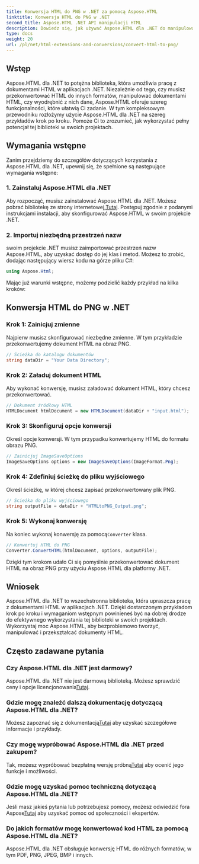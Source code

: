 ```yaml
---
title: Konwersja HTML do PNG w .NET za pomocą Aspose.HTML
linktitle: Konwersja HTML do PNG w .NET
second_title: Aspose.HTML .NET API manipulacji HTML
description: Dowiedz się, jak używać Aspose.HTML dla .NET do manipulowania dokumentami HTML i konwertowania ich. Przewodnik krok po kroku do efektywnego rozwoju .NET.
type: docs
weight: 20
url: /pl/net/html-extensions-and-conversions/convert-html-to-png/
---
```


## Wstęp

Aspose.HTML dla .NET to potężna biblioteka, która umożliwia pracę z dokumentami HTML w aplikacjach .NET. Niezależnie od tego, czy musisz przekonwertować HTML do innych formatów, manipulować dokumentami HTML, czy wyodrębnić z nich dane, Aspose.HTML oferuje szereg funkcjonalności, które ułatwią Ci zadanie. W tym kompleksowym przewodniku rozłożymy użycie Aspose.HTML dla .NET na szereg przykładów krok po kroku. Pomoże Ci to zrozumieć, jak wykorzystać pełny potencjał tej biblioteki w swoich projektach.

## Wymagania wstępne

Zanim przejdziemy do szczegółów dotyczących korzystania z Aspose.HTML dla .NET, upewnij się, że spełnione są następujące wymagania wstępne:

### 1. Zainstaluj Aspose.HTML dla .NET

 Aby rozpocząć, musisz zainstalować Aspose.HTML dla .NET. Możesz pobrać bibliotekę ze strony internetowej,[Tutaj](https://releases.aspose.com/html/net/). Postępuj zgodnie z podanymi instrukcjami instalacji, aby skonfigurować Aspose.HTML w swoim projekcie .NET.

### 2. Importuj niezbędną przestrzeń nazw

swoim projekcie .NET musisz zaimportować przestrzeń nazw Aspose.HTML, aby uzyskać dostęp do jej klas i metod. Możesz to zrobić, dodając następujący wiersz kodu na górze pliku C#:

```csharp
using Aspose.Html;
```

Mając już warunki wstępne, możemy podzielić każdy przykład na kilka kroków:

## Konwersja HTML do PNG w .NET

### Krok 1: Zainicjuj zmienne

Najpierw musisz skonfigurować niezbędne zmienne. W tym przykładzie przekonwertujemy dokument HTML na obraz PNG.

```csharp
// Ścieżka do katalogu dokumentów
string dataDir = "Your Data Directory";
```

### Krok 2: Załaduj dokument HTML

Aby wykonać konwersję, musisz załadować dokument HTML, który chcesz przekonwertować. 

```csharp
// Dokument źródłowy HTML
HTMLDocument htmlDocument = new HTMLDocument(dataDir + "input.html");
```

### Krok 3: Skonfiguruj opcje konwersji

Określ opcje konwersji. W tym przypadku konwertujemy HTML do formatu obrazu PNG.

```csharp
// Zainicjuj ImageSaveOptions
ImageSaveOptions options = new ImageSaveOptions(ImageFormat.Png);
```

### Krok 4: Zdefiniuj ścieżkę do pliku wyjściowego

Określ ścieżkę, w której chcesz zapisać przekonwertowany plik PNG.

```csharp
// Ścieżka do pliku wyjściowego
string outputFile = dataDir + "HTMLtoPNG_Output.png";
```

### Krok 5: Wykonaj konwersję

 Na koniec wykonaj konwersję za pomocą`Converter` klasa.

```csharp
// Konwertuj HTML do PNG
Converter.ConvertHTML(htmlDocument, options, outputFile);
```

Dzięki tym krokom udało Ci się pomyślnie przekonwertować dokument HTML na obraz PNG przy użyciu Aspose.HTML dla platformy .NET.

## Wniosek

Aspose.HTML dla .NET to wszechstronna biblioteka, która upraszcza pracę z dokumentami HTML w aplikacjach .NET. Dzięki dostarczonym przykładom krok po kroku i wymaganiom wstępnym powinieneś być na dobrej drodze do efektywnego wykorzystania tej biblioteki w swoich projektach. Wykorzystaj moc Aspose.HTML, aby bezproblemowo tworzyć, manipulować i przekształcać dokumenty HTML.

## Często zadawane pytania

### Czy Aspose.HTML dla .NET jest darmowy?
 Aspose.HTML dla .NET nie jest darmową biblioteką. Możesz sprawdzić ceny i opcje licencjonowania[Tutaj](https://purchase.aspose.com/buy).

### Gdzie mogę znaleźć dalszą dokumentację dotyczącą Aspose.HTML dla .NET?
 Możesz zapoznać się z dokumentacją[Tutaj](https://reference.aspose.com/html/net/) aby uzyskać szczegółowe informacje i przykłady.

### Czy mogę wypróbować Aspose.HTML dla .NET przed zakupem?
 Tak, możesz wypróbować bezpłatną wersję próbną[Tutaj](https://releases.aspose.com/) aby ocenić jego funkcje i możliwości.

### Gdzie mogę uzyskać pomoc techniczną dotyczącą Aspose.HTML dla .NET?
 Jeśli masz jakieś pytania lub potrzebujesz pomocy, możesz odwiedzić fora Aspose[Tutaj](https://forum.aspose.com/) aby uzyskać pomoc od społeczności i ekspertów.

### Do jakich formatów mogę konwertować kod HTML za pomocą Aspose.HTML dla .NET?
Aspose.HTML dla .NET obsługuje konwersję HTML do różnych formatów, w tym PDF, PNG, JPEG, BMP i innych.